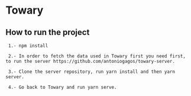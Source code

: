 # Towary

## How to run the project
    
     1.- npm install
     
     2.- In order to fetch the data used in Towary first you need first, to run the server https://github.com/antoniogagos/towary-server.
     
     3.- Clone the server repository, run yarn install and then yarn server.
     
     4.- Go back to Towary and run yarn serve.
     
